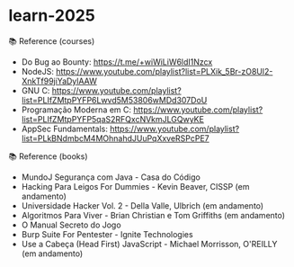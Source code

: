 # learn-2025

📚 Reference (courses)

- Do Bug ao Bounty: https://t.me/+wiWiLiW6ldI1Nzcx
- NodeJS: https://www.youtube.com/playlist?list=PLXik_5Br-zO8Ul2-XnkTf99jiYaDylAAW
- GNU C: https://www.youtube.com/playlist?list=PLIfZMtpPYFP6Lwvd5M53806wMDd307DoU
- Programação Moderna em C: https://www.youtube.com/playlist?list=PLIfZMtpPYFP5qaS2RFQxcNVkmJLGQwyKE
- AppSec Fundamentals: https://www.youtube.com/playlist?list=PLkBNdmbcM4MOhnahdJUuPqXxveRSPcPE7

📚 Reference (books)

- MundoJ Segurança com Java - Casa do Código
- Hacking Para Leigos For Dummies - Kevin Beaver, CISSP (em andamento)
- Universidade Hacker Vol. 2 - Della Valle, Ulbrich (em andamento)
- Algoritmos Para Viver - Brian Christian e Tom Griffiths (em andamento)
- O Manual Secreto do Jogo
- Burp Suite For Pentester - Ignite Technologies
- Use a Cabeça (Head First) JavaScript - Michael Morrisson, O'REILLY (em andamento)
